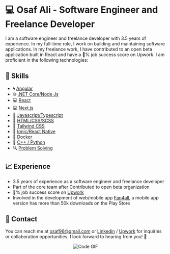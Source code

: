 # 💻 Osaf Ali - Software Engineer and Freelance Developer

I am a software engineer and freelance developer with 3.5 years of experience. In my full-time role, I work on building and maintaining software applications. In my freelance work, I have contributed to an open beta application built in React and have a 💯% job success score on Upwork. I am proficient in the following technologies:

## 💪 Skills

- 🌀 [Angular](https://angular.io/)
- 🌐 [.NET Core/Node Js](https://dotnet.microsoft.com/download/dotnet-core)
- 💻 [React](https://reactjs.org/)
- 💻 [Next.js](https://nextjs.org/)
- 💾 [Javascript/Typescript](https://www.javascript.com/)
- 📄 [HTML/CSS/SCSS](https://www.w3.org/standards/webdesign/htmlcss)
- 🎨 [Tailwind CSS](https://tailwindcss.com/)
- 📱 [Ionic/React Native](https://ionicframework.com/)
- 🐳 [Docker](https://www.docker.com/)
- 🐍 [C++ / Python](https://www.python.org/)
- 🔍 [Problem Solving](https://en.wikipedia.org/wiki/Problem_solving)

## 📈 Experience

- 3.5 years of experience as a software engineer and freelance developer
- Part of the core team after Contributed to open beta organization
- 💯% job success score on [Upwork](https://www.upwork.com/freelancers/~01c7fd3a17c8f0238b)
- Involved in the development of web/mobile app [Fan4all](https://play.google.com/store/apps/details?id=com.fan4all.app&hl=en&gl=US&pli=1), a mobile app version has more than 50k downloads on the Play Store

## 📧 Contact

You can reach me at osaf96@gmail.com or [Linkedin](https://www.linkedin.com/in/osaf-ali/) / [Upwork](https://www.upwork.com/freelancers/~01c7fd3a17c8f0238b) for inquiries or collaboration opportunities. I look forward to hearing from you! 🤝

<p align="center">
  <img src="https://media.giphy.com/media/fwbZnTftCXVocKzfxR/giphy.gif" alt="Code GIF">
</p> 

